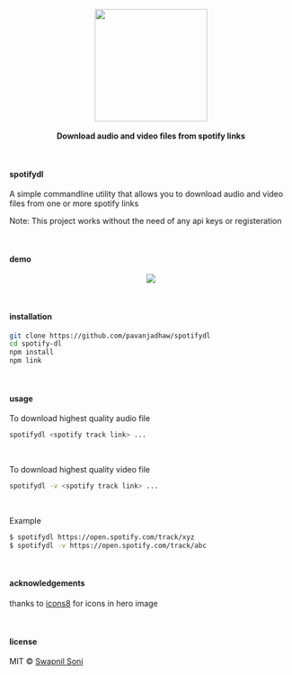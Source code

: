 <p align="center">
  <img src="./hero.png" height="200px"/>
  <br><br>
  <b>Download audio and video files from spotify links</b>
  <br>
</p>

&nbsp;

#### spotifydl

A simple commandline utility that allows you to download audio and video files
from one or more spotify links

Note: This project works without the need of any api keys or registeration

&nbsp;

#### demo

<p align="center">
  <img src="./demo.svg">
</p>

&nbsp;

#### installation

```sh
git clone https://github.com/pavanjadhaw/spotifydl
cd spotify-dl
npm install
npm link
```

&nbsp;

#### usage

To download highest quality audio file
```sh
spotifydl <spotify track link> ...
```

&nbsp;

To download highest quality video file
```sh
spotifydl -v <spotify track link> ...
```

&nbsp;

Example
```sh
$ spotifydl https://open.spotify.com/track/xyz
$ spotifydl -v https://open.spotify.com/track/abc
```

&nbsp;

#### acknowledgements

thanks to [icons8](icons8.com) for icons in hero image

&nbsp;

#### license

MIT © [Swapnil Soni](https://github.com/SwapnilSoni1999)
